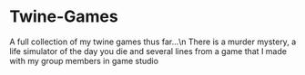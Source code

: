 # Twine-Games
 A full collection of my twine games thus far...\n
There is a murder mystery, a life simulator of the day you die and several lines from a game that I made with my group members in game studio
